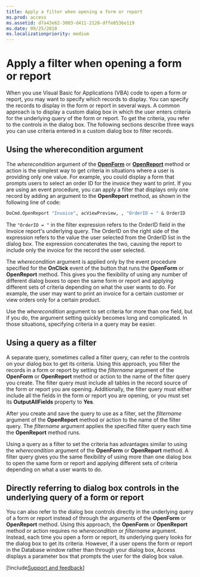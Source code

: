 ```yaml
---
title: Apply a filter when opening a form or report
ms.prod: access
ms.assetid: d7a43e62-3003-d411-2128-dffe0536e119
ms.date: 09/25/2018
ms.localizationpriority: medium
---
```



# Apply a filter when opening a form or report

When you use Visual Basic for Applications (VBA) code to open a form or report, you may want to specify which records to display. You can specify the records to display in the form or report in several ways. A common approach is to display a custom dialog box in which the user enters criteria for the underlying query of the form or report. To get the criteria, you refer to the controls in the dialog box. The following sections describe three ways you can use criteria entered in a custom dialog box to filter records.

## Using the wherecondition argument

The  _wherecondition_ argument of the **[OpenForm](../../../api/Access.DoCmd.OpenForm.md)** or **[OpenReport](../../../api/Access.DoCmd.OpenReport.md)** method or action is the simplest way to get criteria in situations where a user is providing only one value. For example, you could display a form that prompts users to select an order ID for the invoice they want to print. If you are using an event procedure, you can apply a filter that displays only one record by adding an argument to the **OpenReport** method, as shown in the following line of code:

```vb
DoCmd.OpenReport "Invoice", acViewPreview, , "OrderID = " & OrderID 

```

The `"OrderID = "` in the filter expression refers to the OrderID field in the Invoice report's underlying query. The OrderID on the right side of the expression refers to the value the user selected from the OrderID list in the dialog box. The expression concatenates the two, causing the report to include only the invoice for the record the user selected.

The  _wherecondition_ argument is applied only by the event procedure specified for the **OnClick** event of the button that runs the **OpenForm** or **OpenReport** method. This gives you the flexibility of using any number of different dialog boxes to open the same form or report and applying different sets of criteria depending on what the user wants to do. For example, the user may want to print an invoice for a certain customer or view orders only for a certain product.

Use the  _wherecondition_ argument to set criteria for more than one field, but if you do, the argument setting quickly becomes long and complicated. In those situations, specifying criteria in a query may be easier.

## Using a query as a filter

A separate query, sometimes called a filter query, can refer to the controls on your dialog box to get its criteria. Using this approach, you filter the records in a form or report by setting the  _filtername_ argument of the **OpenForm** or **OpenReport** method or action to the name of the filter query you create. The filter query must include all tables in the record source of the form or report you are opening. Additionally, the filter query must either include all the fields in the form or report you are opening, or you must set its **OutputAllFields** property to **Yes**.

After you create and save the query to use as a filter, set the  _filtername_ argument of the **OpenReport** method or action to the name of the filter query. The _filtername_ argument applies the specified filter query each time the **OpenReport** method runs.

Using a query as a filter to set the criteria has advantages similar to using the  _wherecondition_ argument of the **OpenForm** or **OpenReport** method. A filter query gives you the same flexibility of using more than one dialog box to open the same form or report and applying different sets of criteria depending on what a user wants to do.

## Directly referring to dialog box controls in the underlying query of a form or report

You can also refer to the dialog box controls directly in the underlying query of a form or report instead of through the arguments of the **OpenForm** or **OpenReport** method. Using this approach, the **OpenForm** or **OpenReport** method or action requires no _wherecondition_ or _filtername_ argument. Instead, each time you open a form or report, its underlying query looks for the dialog box to get its criteria. However, if a user opens the form or report in the Database window rather than through your dialog box, Access displays a parameter box that prompts the user for the dialog box value.

[!include[Support and feedback](~/includes/feedback-boilerplate.md)]
